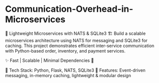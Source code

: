 # Communication-Overhead-in-Microservices
🚀 Lightweight Microservices with NATS &amp; SQLite3 🏗️ Build a scalable microservices architecture using NATS for messaging and SQLite3 for caching. This project demonstrates efficient inter-service communication with Python-based order, inventory, and payment services.


✨ Fast | Scalable | Minimal Dependencies 🚀

🔹 Tech Stack: Python, Flask, NATS, SQLite3
🔹 Features: Event-driven messaging, in-memory caching, lightweight & modular design
